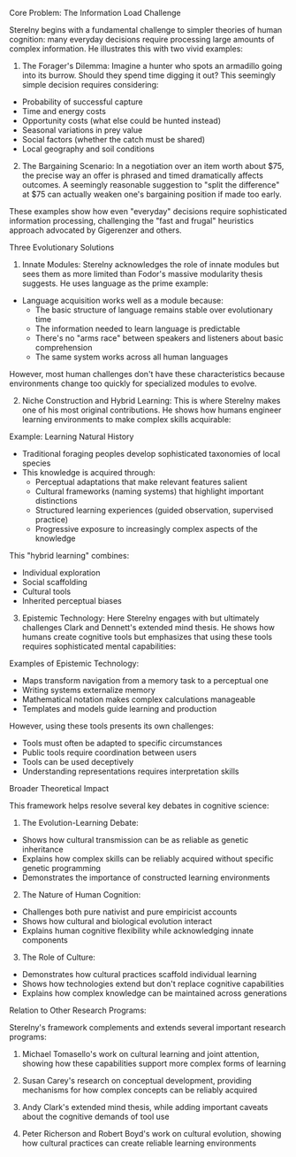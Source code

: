 Core Problem: The Information Load Challenge

Sterelny begins with a fundamental challenge to simpler theories of human cognition: many everyday decisions require processing large amounts of complex information. He illustrates this with two vivid examples:

1. The Forager's Dilemma:
Imagine a hunter who spots an armadillo going into its burrow. Should they spend time digging it out? This seemingly simple decision requires considering:
- Probability of successful capture
- Time and energy costs
- Opportunity costs (what else could be hunted instead)
- Seasonal variations in prey value
- Social factors (whether the catch must be shared)
- Local geography and soil conditions

2. The Bargaining Scenario:
In a negotiation over an item worth about $75, the precise way an offer is phrased and timed dramatically affects outcomes. A seemingly reasonable suggestion to "split the difference" at $75 can actually weaken one's bargaining position if made too early.

These examples show how even "everyday" decisions require sophisticated information processing, challenging the "fast and frugal" heuristics approach advocated by Gigerenzer and others.

Three Evolutionary Solutions

1. Innate Modules:
Sterelny acknowledges the role of innate modules but sees them as more limited than Fodor's massive modularity thesis suggests. He uses language as the prime example:

- Language acquisition works well as a module because:
  - The basic structure of language remains stable over evolutionary time
  - The information needed to learn language is predictable
  - There's no "arms race" between speakers and listeners about basic comprehension
  - The same system works across all human languages

However, most human challenges don't have these characteristics because environments change too quickly for specialized modules to evolve.

2. Niche Construction and Hybrid Learning:
This is where Sterelny makes one of his most original contributions. He shows how humans engineer learning environments to make complex skills acquirable:

Example: Learning Natural History
- Traditional foraging peoples develop sophisticated taxonomies of local species
- This knowledge is acquired through:
  - Perceptual adaptations that make relevant features salient
  - Cultural frameworks (naming systems) that highlight important distinctions
  - Structured learning experiences (guided observation, supervised practice)
  - Progressive exposure to increasingly complex aspects of the knowledge

This "hybrid learning" combines:
- Individual exploration
- Social scaffolding
- Cultural tools
- Inherited perceptual biases

3. Epistemic Technology:
Here Sterelny engages with but ultimately challenges Clark and Dennett's extended mind thesis. He shows how humans create cognitive tools but emphasizes that using these tools requires sophisticated mental capabilities:

Examples of Epistemic Technology:
- Maps transform navigation from a memory task to a perceptual one
- Writing systems externalize memory
- Mathematical notation makes complex calculations manageable
- Templates and models guide learning and production

However, using these tools presents its own challenges:
- Tools must often be adapted to specific circumstances
- Public tools require coordination between users
- Tools can be used deceptively
- Understanding representations requires interpretation skills

Broader Theoretical Impact

This framework helps resolve several key debates in cognitive science:

1. The Evolution-Learning Debate:
- Shows how cultural transmission can be as reliable as genetic inheritance
- Explains how complex skills can be reliably acquired without specific genetic programming
- Demonstrates the importance of constructed learning environments

2. The Nature of Human Cognition:
- Challenges both pure nativist and pure empiricist accounts
- Shows how cultural and biological evolution interact
- Explains human cognitive flexibility while acknowledging innate components

3. The Role of Culture:
- Demonstrates how cultural practices scaffold individual learning
- Shows how technologies extend but don't replace cognitive capabilities
- Explains how complex knowledge can be maintained across generations

Relation to Other Research Programs:

Sterelny's framework complements and extends several important research programs:

1. Michael Tomasello's work on cultural learning and joint attention, showing how these capabilities support more complex forms of learning

2. Susan Carey's research on conceptual development, providing mechanisms for how complex concepts can be reliably acquired

3. Andy Clark's extended mind thesis, while adding important caveats about the cognitive demands of tool use

4. Peter Richerson and Robert Boyd's work on cultural evolution, showing how cultural practices can create reliable learning environments
